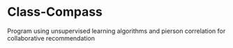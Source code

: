 # Class-Compass
Program using unsupervised learning algorithms and pierson correlation for collaborative recommendation
